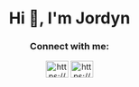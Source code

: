 <h1 align="center">Hi 👋, I'm Jordyn</h1>

<h3 align="center">Connect with me:</h3>
<p align="center">
<a href="https://www.linkedin.com/in/jordan-chalmers-a539322a1/" target="_blank"><img align="center" src="https://raw.githubusercontent.com/rahuldkjain/github-profile-readme-generator/master/src/images/icons/Social/linked-in-alt.svg" alt="https://www.linkedin.com/in/jordan-chalmers-a539322a1/" height="30" width="40" /></a>
<a href="https://www.instagram.com/shotsbyjordyn.uk/" target="_blank"><img align="center" src="https://raw.githubusercontent.com/rahuldkjain/github-profile-readme-generator/master/src/images/icons/Social/instagram.svg" alt="https://www.instagram.com/shotsbyjordyn.uk/" height="30" width="40" /></a>
</p>
